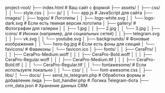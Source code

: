 project-root/
├── index.html              # Ваш сайт с формой
├── assets/
│   ├── css/
│   │   └── style.css
│   ├── js/
│   │   └── app.js          # JavaScript для сайта
├── images/
│   ├── logos/              # Логотипы
│   │   ├── logo-white.svg
│   │   └── logo-dark.svg   # Если есть темная версия логотипа
│   ├── gallery/            # Фотографии для галереи
│   │   ├── 1.jpg
│   │   ├── 2.jpg
│   │   └── 3.jpg
│   ├── icons/              # Иконки (например, для социальных сетей)
│   │   ├── telegram.svg
│   │   ├── vk.svg
│   │   └── youtube.svg
│   ├── backgrounds/        # Фоновые изображения
│   │   └── hero-bg.jpg     # Если есть фоны для секций
│   └── favicons/           # Фавиконы
│       └── favicon.ico
│   ├── fonts/
│   │   ├── CeraPro/
│   │   │   ├── CeraPro-Medium.woff
│   │   │   ├── CeraPro-Bold.woff
│   │   │   ├── CeraPro-Regular.woff
│   │   │   ├── CeraPro-Medium.ttf
│   │   │   ├── CeraPro-Bold.ttf
│   │   │   └── CeraPro-Regular.ttf
│   │   └── fontawesome/  # Если используете локально
│   │       └── css/
│   │           └── font-awesome.css
│   ├── libs/
│   └── docs/
├── send_to_telegram.php # Обработка формы и добавление лида
├── bot_handler.php     # Логика Telegram-бота
├── crm_data.json       # Хранение данных CRM